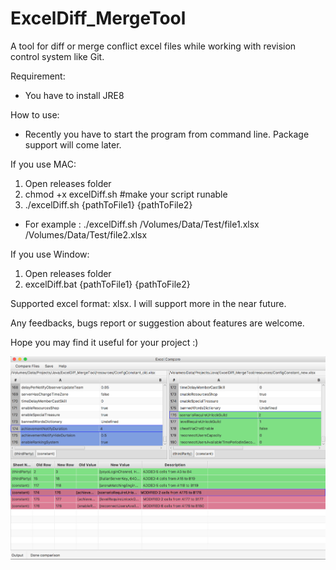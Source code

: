 # ExcelDiff_MergeTool
A tool for diff or merge conflict excel files while working with revision control system like Git.

Requirement:
- You have to install JRE8

How to use:
- Recently you have to start the program from command line. Package support will come later.

If you use MAC:

1. Open releases folder
2. chmod +x excelDiff.sh #make your script runable
3. ./excelDiff.sh {pathToFile1} {pathToFile2}
- For example : ./excelDiff.sh /Volumes/Data/Test/file1.xlsx /Volumes/Data/Test/file2.xlsx

If you use Window:
1. Open releases folder
2. excelDiff.bat {pathToFile1} {pathToFile2}

Supported excel format: xlsx. I will support more in the near future.

Any feedbacks, bugs report or suggestion about features are welcome.

Hope you may find it useful for your project :)

![Alt text](/releases/demo.png?raw=true "Optional Title")
